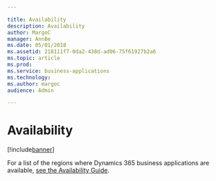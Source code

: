 ```yaml
---

title: Availability
description: Availability
author: MargoC
manager: AnnBe
ms.date: 05/01/2018
ms.assetid: 218111f7-0da2-438d-ad06-75f61927b2a6
ms.topic: article
ms.prod: 
ms.service: business-applications
ms.technology: 
ms.author: margoc
audience: Admin

---
```

#  Availability




[!include[banner](../includes/banner.md)]

For a list of the regions where Dynamics 365 business applications are
available, [see the Availability
Guide](https://aka.ms/dynamics_365_international_availability_deck).
